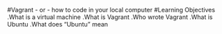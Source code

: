 #Vagrant - or - how to code in your local computer
#Learning Objectives
.What is a virtual machine
.What is Vagrant
.Who wrote Vagrant
.What is Ubuntu
.What does “Ubuntu” mean
